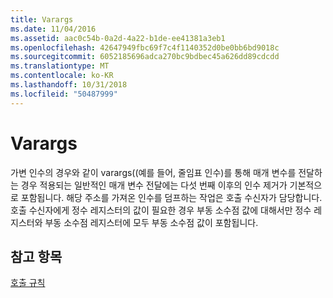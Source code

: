```yaml
---
title: Varargs
ms.date: 11/04/2016
ms.assetid: aac0c54b-0a2d-4a22-b1de-ee41381a3eb1
ms.openlocfilehash: 42647949fbc69f7c4f1140352d0be0bb6bd9018c
ms.sourcegitcommit: 6052185696adca270bc9bdbec45a626dd89cdcdd
ms.translationtype: MT
ms.contentlocale: ko-KR
ms.lasthandoff: 10/31/2018
ms.locfileid: "50487999"
---
```

# <a name="varargs"></a>Varargs

가변 인수의 경우와 같이 varargs((예를 들어, 줄임표 인수)를 통해 매개 변수를 전달하는 경우 적용되는 일반적인 매개 변수 전달에는 다섯 번째 이후의 인수 제거가 기본적으로 포함됩니다. 해당 주소를 가져온 인수를 덤프하는 작업은 호출 수신자가 담당합니다. 호출 수신자에게 정수 레지스터의 값이 필요한 경우 부동 소수점 값에 대해서만 정수 레지스터와 부동 소수점 레지스터에 모두 부동 소수점 값이 포함됩니다.

## <a name="see-also"></a>참고 항목

[호출 규칙](../build/calling-convention.md)
